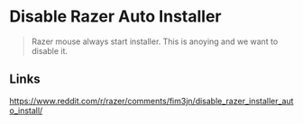 # Disable Razer Auto Installer
> Razer mouse always start installer. This is anoying and we want to disable it.

## Links
https://www.reddit.com/r/razer/comments/fim3jn/disable_razer_installer_auto_install/